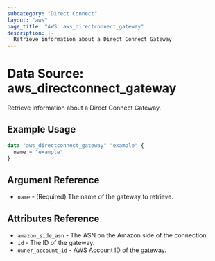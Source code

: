 ```yaml
---
subcategory: "Direct Connect"
layout: "aws"
page_title: "AWS: aws_directconnect_gateway"
description: |-
  Retrieve information about a Direct Connect Gateway
---
```


# Data Source: aws_directconnect_gateway

Retrieve information about a Direct Connect Gateway.

## Example Usage

```terraform
data "aws_directconnect_gateway" "example" {
  name = "example"
}
```

## Argument Reference

* `name` - (Required) The name of the gateway to retrieve.

## Attributes Reference

* `amazon_side_asn` - The ASN on the Amazon side of the connection.
* `id` - The ID of the gateway.
* `owner_account_id` - AWS Account ID of the gateway.
